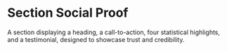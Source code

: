 # Section Social Proof

A section displaying a heading, a call-to-action, four statistical highlights, and a testimonial, designed to showcase trust and credibility.